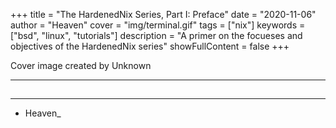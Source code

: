 +++
title = "The HardenedNix Series, Part I: Preface"
date = "2020-11-06"
author = "Heaven"
cover = "img/terminal.gif"
tags = ["nix"]
keywords = ["bsd", "linux", "tutorials"]
description = "A primer on the focueses and objectives of the HardenedNix series"
showFullContent = false
+++

Cover image created by Unknown

---

## 
---

- Heaven_

